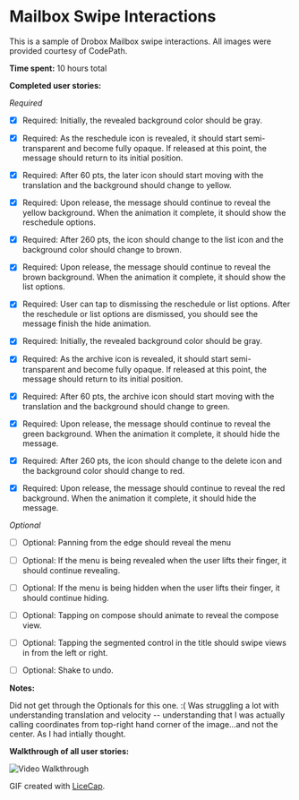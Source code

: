 # Mailbox Swipe Interactions

This is a sample of Drobox Mailbox swipe interactions. All images were provided courtesy of CodePath. 

**Time spent:** 10 hours total

**Completed user stories:**

_Required_
* [x] Required: Initially, the revealed background color should be gray.
* [x] Required: As the reschedule icon is revealed, it should start semi-transparent and become fully opaque. If released at this point, the message should return to its initial position.
* [x] Required: After 60 pts, the later icon should start moving with the translation and the background should change to yellow.
* [x] Required: Upon release, the message should continue to reveal the yellow background. When the animation it complete, it should show the reschedule options.
* [x] Required: After 260 pts, the icon should change to the list icon and the background color should change to brown.
* [x] Required: Upon release, the message should continue to reveal the brown background. When the animation it complete, it should show the list options.
* [x] Required: User can tap to dismissing the reschedule or list options. After the reschedule or list options are dismissed, you should see the message finish the hide animation.
* [x] Required: Initially, the revealed background color should be gray.
* [x] Required: As the archive icon is revealed, it should start semi-transparent and become fully opaque. If released at this point, the message should return to its initial position.
* [x] Required: After 60 pts, the archive icon should start moving with the translation and the background should change to green.
* [x] Required: Upon release, the message should continue to reveal the green background. When the animation it complete, it should hide the message.
* [x] Required: After 260 pts, the icon should change to the delete icon and the background color should change to red.
* [x] Required: Upon release, the message should continue to reveal the red background. When the animation it complete, it should hide the message.


_Optional_
 
* [ ] Optional: Panning from the edge should reveal the menu
* [ ] Optional: If the menu is being revealed when the user lifts their finger, it should continue revealing.
* [ ] Optional: If the menu is being hidden when the user lifts their finger, it should continue hiding.
* [ ] Optional: Tapping on compose should animate to reveal the compose view.
* [ ] Optional: Tapping the segmented control in the title should swipe views in from the left or right.
* [ ] Optional: Shake to undo.



**Notes:**

Did not get through the Optionals for this one. :( Was struggling a lot with understanding translation and velocity -- understanding that I was actually calling coordinates from top-right hand corner of the image...and not the center. As I had intially thought. 

**Walkthrough of all user stories:**

![Video Walkthrough](codepath-assignment3.gif)

GIF created with [LiceCap](http://www.cockos.com/licecap/).
